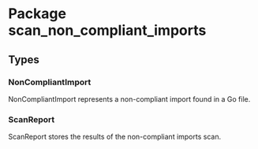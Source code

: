 # Package scan_non_compliant_imports

## Types

### NonCompliantImport

NonCompliantImport represents a non-compliant import found in a Go file.


### ScanReport

ScanReport stores the results of the non-compliant imports scan.


